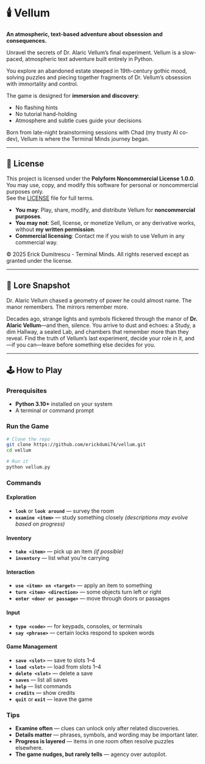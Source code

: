 # 🕯️ Vellum

**An atmospheric, text-based adventure about obsession and consequences.**  

Unravel the secrets of Dr. Alaric Vellum’s final experiment.
Vellum is a slow-paced, atmospheric text adventure built entirely in Python.  

You explore an abandoned estate steeped in 19th-century gothic mood, solving puzzles and piecing together fragments of Dr. Vellum’s obsession with immortality and control.

The game is designed for **immersion and discovery**:
- No flashing hints
- No tutorial hand-holding
- Atmosphere and subtle cues guide your decisions

Born from late-night brainstorming sessions with Chad (my trusty AI co-dev), Vellum is where the Terminal Minds journey began.

---

## 📄 License
This project is licensed under the **Polyform Noncommercial License 1.0.0**.  
You may use, copy, and modify this software for personal or noncommercial purposes only.  
See the [LICENSE](LICENSE) file for full terms.

- **You may**: Play, share, modify, and distribute Vellum for **noncommercial purposes**.
- **You may not**: Sell, license, or monetize Vellum, or any derivative works, without **my written permission**.
- **Commercial licensing**: Contact me if you wish to use Vellum in any commercial way.

© 2025 Erick Dumitrescu - Terminal Minds. All rights reserved except as granted under the license.

---

## 📜 Lore Snapshot
Dr. Alaric Vellum chased a geometry of power he could almost name. The manor remembers. The mirrors remember more.

Decades ago, strange lights and symbols flickered through the manor of **Dr. Alaric Vellum**—and then, silence. You arrive to dust and echoes: a Study, a dim Hallway, a sealed Lab, and chambers that remember more than they reveal. Find the truth of Vellum’s last experiment, decide your role in it, and—if you can—leave before something else decides for you.

---

## 🕹 How to Play

### Prerequisites
- **Python 3.10+** installed on your system
- A terminal or command prompt

### Run the Game
```bash
# Clone the repo
git clone https://github.com/erickdumi74/vellum.git
cd vellum

# Run it
python vellum.py
```

### Commands

#### Exploration
- **`look`** or **`look around`** — survey the room  
- **`examine <item>`** — study something closely *(descriptions may evolve based on progress)*  

#### Inventory
- **`take <item>`** — pick up an item *(if possible)*  
- **`inventory`** — list what you’re carrying  

#### Interaction
- **`use <item> on <target>`** — apply an item to something  
- **`turn <item> <direction>`** — some objects turn left or right  
- **`enter <door or passage>`** — move through doors or passages  

#### Input
- **`type <code>`** — for keypads, consoles, or terminals  
- **`say <phrase>`** — certain locks respond to spoken words  

#### Game Management
- **`save <slot>`** — save to slots 1–4  
- **`load <slot>`** — load from slots 1–4  
- **`delete <slot>`** — delete a save  
- **`saves`** — list all saves  
- **`help`** — list commands  
- **`credits`** — show credits  
- **`quit`** or **`exit`** — leave the game  


### Tips
- **Examine often** — clues can unlock only after related discoveries.  
- **Details matter** — phrases, symbols, and wording may be important later.  
- **Progress is layered** — items in one room often resolve puzzles elsewhere.  
- **The game nudges, but rarely tells** — agency over autopilot.  
